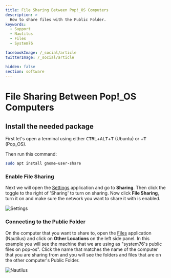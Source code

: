 ```yaml
---
title: File Sharing Between Pop!_OS Computers
description: >
  How to share files with the Public Folder.
keywords:
  - Support
  - Nautilus
  - Files
  - System76

facebookImage: /_social/article
twitterImage: /_social/article

hidden: false
section: software
---
```


# File Sharing Between Pop!_OS Computers

## Install the needed package

First let's open a terminal using either <kbd>CTRL</kbd>+<kbd>ALT</kbd>+<kbd>T</kbd> (Ubuntu)
 or <kbd><font-awesome-icon :icon="['fab', 'pop-os']"></font-awesome-icon></kbd>+<kbd>T</kbd> (Pop_OS).

Then run this command:

```bash
sudo apt install gnome-user-share
```

### Enable File Sharing

Next we will open the <u>Settings</u> application and go to **Sharing**. Then click the toggle to the right of 'Sharing' to turn on sharing. Now click **File Sharing**, turn it on and make sure the network you want to share it with is enabled.

![Settings](/images/file-sharing/settings.png)

### Connecting to the Public Folder

On the computer that you want to share to, open the <u>Files</u> application (Nautilus) and click on **Other Locations** on the left side panel. In this example you will see the machine that we are using as "system76's public files on pop-os". Click the name that matches the name of the computer that you are sharing from and you will see the folders and files that are on the other computer's Public Folder.

![Nautilus](/images/file-sharing/connecting-to-public-folder.png)
